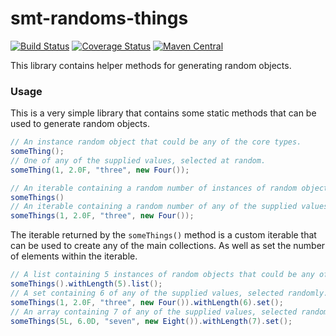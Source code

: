 <!---
Copyright (C) 2015  Karl Bennett

This program is free software: you can redistribute it and/or modify
it under the terms of the GNU General Public License as published by
the Free Software Foundation, either version 3 of the License, or
(at your option) any later version.

This program is distributed in the hope that it will be useful,
but WITHOUT ANY WARRANTY; without even the implied warranty of
MERCHANTABILITY or FITNESS FOR A PARTICULAR PURPOSE.  See the
GNU General Public License for more details.

You should have received a copy of the GNU General Public License
along with this program.  If not, see <http://www.gnu.org/licenses/>.
-->
smt-randoms-things
===========
[![Build Status](https://travis-ci.org/shiver-me-timbers/smt-random-parent.svg?branch=master)](https://travis-ci.org/shiver-me-timbers/smt-random-parent) [![Coverage Status](https://coveralls.io/repos/shiver-me-timbers/smt-random-parent/badge.svg?branch=master&service=github)](https://coveralls.io/github/shiver-me-timbers/smt-random-parent?branch=master) [![Maven Central](https://maven-badges.herokuapp.com/maven-central/com.github.shiver-me-timbers/smt-random-things/badge.svg)](https://maven-badges.herokuapp.com/maven-central/com.github.shiver-me-timbers/smt-random-things/)

This library contains helper methods for generating random objects.

### Usage

This is a very simple library that contains some static methods that can be used to generate random objects.

```java
// An instance random object that could be any of the core types.
someThing();
// One of any of the supplied values, selected at random.
someThing(1, 2.0F, "three", new Four());

// An iterable containing a random number of instances of random objects that could be any of the core types.
someThings()
// An iterable containing a random number of any of the supplied values, selected randomly.
someThings(1, 2.0F, "three", new Four());
```

The iterable returned by the `someThings()` method is a custom iterable that can be used to create any of the main 
collections. As well as set the number of elements within the iterable.

```java
// A list containing 5 instances of random objects that could be any of the core types.
someThings().withLength(5).list();
// A set containing 6 of any of the supplied values, selected randomly.
someThings(1, 2.0F, "three", new Four()).withLength(6).set();
// An array containing 7 of any of the supplied values, selected randomly.
someThings(5L, 6.0D, "seven", new Eight()).withLength(7).set();
```